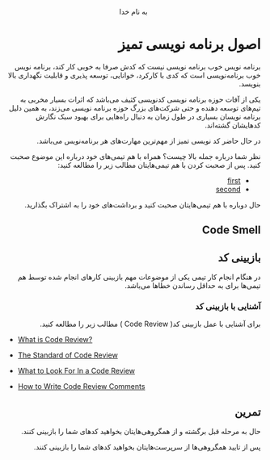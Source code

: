 <div dir="rtl" align="center">

به نام خدا

</div>

<div dir="rtl" align="right">

# اصول برنامه نویسی تمیز

برنامه نویس خوب برنامه نویسی نیست که کدش صرفا به خوبی کار کند، برنامه نویس خوب برنامه‌نویسی است که کدی با کارکرد، خوانایی، توسعه پذیری و قابلیت نگهداری بالا بنویسد.

یکی از آفات حوزه برنامه نویسی کدنویسی کثیف می‌باشد که اثرات بسیار مخربی به تیم‌های توسعه دهنده و حتی شرکت‌های بزرگ حوزه برنامه نویسی می‌زند، به همین دلیل برنامه نویسان بسیاری در طول زمان به دنبال راه‌هایی برای بهبود سبک نگارش کدهایشان گشته‌اند.

در حال حاضر کد نویسی تمیز از مهم‌ترین مهارت‌های هر برنامه‌نویس می‌باشد. 

نظر شما درباره جمله بالا چیست؟ همراه با هم تیمی‌های خود درباره این موضوع صحبت کنید. پس از صحبت کردن با هم تیمی‌هایتان مطالب زیر را مطالعه کنید:

* [first]()
* [second]()

حال دوباره با هم تیمی‌هایتان صحبت کنید و برداشت‌های خود را به اشتراک بگذارید.

## Code Smell



## بازبینی کد

در هنگام انجام کار تیمی یکی از موضوعات مهم بازبینی کارهای انجام شده توسط هم تیمی‌ها برای به حداقل رساندن خطاها می‌باشد.

### آشنایی با بازبینی کد

 برای آشنایی با عمل بازبینی کد( Code Review ) مطالب زیر را مطالعه کنید.

<div dir="ltr" align="left">

* [What is Code Review?](https://smartbear.com/learn/code-review/what-is-code-review/)

* [The Standard of Code Review](https://google.github.io/eng-practices/review/reviewer/standard.html)

* [What to Look For In a Code Review](https://google.github.io/eng-practices/review/reviewer/looking-for.html)

* [How to Write Code Review Comments](https://google.github.io/eng-practices/review/reviewer/looking-for.html)

</div>

## تمرین

حال به مرحله قبل برگشته و از همگروهی‌هایتان بخواهید کدهای شما را بازبینی کنند.

پس از تایید همگروهی‌ها از سرپرست‌هایتان بخواهید کدهای شما را بازبینی کنند.

</div>